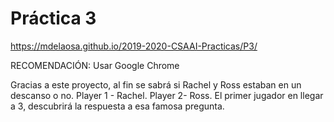 # Práctica 3
https://mdelaosa.github.io/2019-2020-CSAAI-Practicas/P3/

RECOMENDACIÓN: Usar Google Chrome

Gracias a este proyecto, al fin se sabrá si Rachel y Ross estaban en un
descanso o no.
Player 1 - Rachel. Player 2- Ross.
El primer jugador en llegar a 3, descubrirá la respuesta a esa famosa pregunta.

